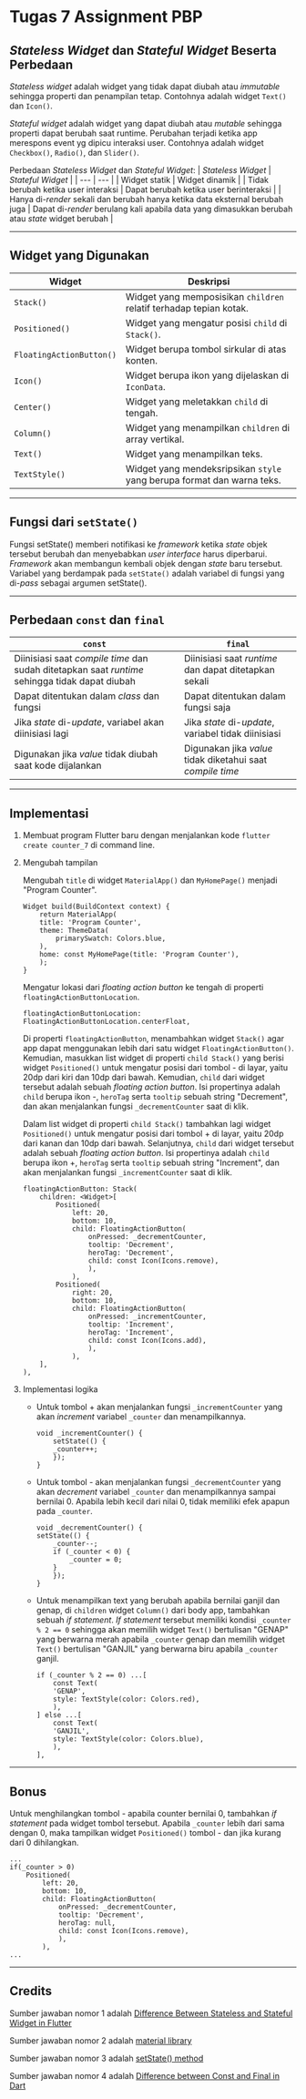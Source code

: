 # Tugas 7 Assignment PBP

##  *Stateless Widget* dan *Stateful Widget* Beserta Perbedaan
*Stateless widget* adalah widget yang tidak dapat diubah atau *immutable* sehingga properti dan penampilan tetap. Contohnya adalah widget `Text()` dan `Icon()`.

*Stateful widget* adalah widget yang dapat diubah atau *mutable* sehingga properti dapat berubah saat runtime. Perubahan terjadi ketika app merespons event yg dipicu interaksi user. Contohnya adalah widget `Checkbox()`, `Radio()`, dan `Slider()`.

Perbedaan *Stateless Widget* dan *Stateful Widget*:
| *Stateless Widget* | *Stateful Widget* |
| --- | --- |
| Widget statik | Widget dinamik |
| Tidak berubah ketika user interaksi | Dapat berubah ketika user berinteraksi |
| Hanya di-*render* sekali dan berubah hanya ketika data eksternal berubah juga | Dapat di-*render* berulang kali apabila data yang dimasukkan berubah atau *state* widget berubah |

***

## Widget yang Digunakan

| Widget | Deskripsi |
| --- | --- |
| `Stack()` | Widget yang memposisikan `children` relatif terhadap tepian kotak. |
| `Positioned()` | Widget yang mengatur posisi `child` di `Stack()`. |
| `FloatingActionButton()` | Widget berupa tombol sirkular di atas konten. |
| `Icon()` | Widget berupa ikon yang dijelaskan di `IconData`. |
| `Center()` | Widget yang meletakkan `child` di tengah. |
| `Column()` | Widget yang menampilkan `children` di array vertikal. |
| `Text()` | Widget yang menampilkan teks. |
| `TextStyle()` | Widget yang mendeksripsikan `style` yang berupa format dan warna teks. |

***

## Fungsi dari `setState()`

Fungsi setState() memberi notifikasi ke *framework* ketika *state* objek tersebut berubah dan menyebabkan *user interface* harus diperbarui. *Framework* akan membangun kembali objek dengan *state* baru tersebut. Variabel yang berdampak pada `setState()` adalah variabel di fungsi yang di-*pass* sebagai argumen setState(). 

***

## Perbedaan `const` dan `final`

| `const` | `final` |
| --- | --- |
| Diinisiasi saat *compile time* dan sudah ditetapkan saat *runtime* sehingga tidak dapat diubah | Diinisiasi saat *runtime* dan dapat ditetapkan sekali |
| Dapat ditentukan dalam *class* dan fungsi | Dapat ditentukan dalam fungsi saja |
| Jika *state* di-*update*, variabel akan diinisiasi lagi | Jika *state* di-*update*, variabel tidak diinisiasi | 
| Digunakan jika *value* tidak diubah saat kode dijalankan | Digunakan jika *value* tidak diketahui saat *compile time* | 

***

## Implementasi

1. Membuat program Flutter baru dengan menjalankan kode ```flutter create counter_7``` di command line.

2. Mengubah tampilan

    Mengubah `title` di widget `MaterialApp()` dan `MyHomePage()` menjadi 
    "Program Counter".

    ```shell
    Widget build(BuildContext context) {
        return MaterialApp(
        title: 'Program Counter',
        theme: ThemeData(
            primarySwatch: Colors.blue,
        ),
        home: const MyHomePage(title: 'Program Counter'),
        );
    }
    ```

     Mengatur lokasi dari *floating action button* ke tengah di properti `floatingActionButtonLocation`.
    
    ```shell
    floatingActionButtonLocation: FloatingActionButtonLocation.centerFloat,
    ```

    Di properti `floatingActionButton`, menambahkan widget `Stack()` agar app dapat menggunakan lebih dari satu widget `FloatingActionButton()`. Kemudian, masukkan list widget di properti `child Stack()` yang berisi widget `Positioned()` untuk mengatur posisi dari tombol - di layar, yaitu 20dp dari kiri dan 10dp dari bawah. Kemudian, `child` dari widget tersebut adalah sebuah *floating action button*. Isi propertinya adalah `child` berupa ikon -, `heroTag` serta `tooltip` sebuah string "Decrement", dan akan menjalankan fungsi `_decrementCounter` saat di klik.

    Dalam list widget di properti `child Stack()` tambahkan lagi widget `Positioned()` untuk mengatur posisi dari tombol + di layar, yaitu 20dp dari kanan dan 10dp dari bawah. Selanjutnya, `child` dari widget tersebut adalah sebuah *floating action button*. Isi propertinya adalah `child` berupa ikon +, `heroTag` serta `tooltip` sebuah string "Increment", dan akan menjalankan fungsi `_incrementCounter` saat di klik.

    ```shell
    floatingActionButton: Stack(
        children: <Widget>[
            Positioned(
                left: 20,
                bottom: 10,
                child: FloatingActionButton(
                    onPressed: _decrementCounter,
                    tooltip: 'Decrement',
                    heroTag: 'Decrement',
                    child: const Icon(Icons.remove),
                    ),
                ),
            Positioned(
                right: 20,
                bottom: 10,
                child: FloatingActionButton(
                    onPressed: _incrementCounter,
                    tooltip: 'Increment',
                    heroTag: 'Increment',
                    child: const Icon(Icons.add),
                    ),
                ),
        ],
    ),
    ```

3. Implementasi logika
    * Untuk tombol + akan menjalankan fungsi `_incrementCounter` yang akan *increment* variabel `_counter` dan menampilkannya.

        ```shell
        void _incrementCounter() {
            setState(() {
            _counter++;
            });
        }
        ```

    * Untuk tombol - akan menjalankan fungsi `_decrementCounter` yang akan *decrement* variabel `_counter` dan menampilkannya sampai bernilai 0. Apabila lebih kecil dari nilai 0, tidak memiliki efek apapun pada `_counter`.

        ```shell
        void _decrementCounter() {
        setState(() {
            _counter--;
            if (_counter < 0) {
                _counter = 0;
            }
            });
        }
        ```

    * Untuk menampilkan text yang berubah apabila bernilai ganjil dan genap, di `children` widget `Column()` dari body app, tambahkan sebuah *if statement*. *If statement* tersebut memiliki kondisi `_counter % 2 == 0` sehingga akan memilih widget `Text()` bertulisan "GENAP" yang berwarna merah apabila `_counter` genap dan memilih widget `Text()` bertulisan "GANJIL" yang berwarna biru apabila `_counter` ganjil.

        ```shell
        if (_counter % 2 == 0) ...[
            const Text(
            'GENAP',
            style: TextStyle(color: Colors.red),
            ),
        ] else ...[
            const Text(
            'GANJIL',
            style: TextStyle(color: Colors.blue),
            ),
        ],
        ```

***

## Bonus
Untuk menghilangkan tombol - apabila counter bernilai 0, tambahkan *if statement* pada widget tombol tersebut. Apabila `_counter` lebih dari sama dengan 0, maka tampilkan widget `Positioned()` tombol - dan jika kurang dari 0 dihilangkan.

```shell
...
if(_counter > 0)
    Positioned(
        left: 20,
        bottom: 10,
        child: FloatingActionButton(
            onPressed: _decrementCounter,
            tooltip: 'Decrement',
            heroTag: null,
            child: const Icon(Icons.remove),
            ),
        ),
...
```

***

## Credits

Sumber jawaban nomor 1 adalah [Difference Between Stateless and Stateful Widget in Flutter](https://www.geeksforgeeks.org/difference-between-stateless-and-stateful-widget-in-flutter/?ref=rp)

Sumber jawaban nomor 2 adalah [material library](https://api.flutter.dev/flutter/material/material-library.html)

Sumber jawaban nomor 3 adalah [setState() method](https://api.flutter.dev/flutter/widgets/State/setState.html)

Sumber jawaban nomor 4 adalah [Difference between Const and Final in Dart](https://itnext.io/difference-between-const-and-final-in-dart-78c129d0c573)
